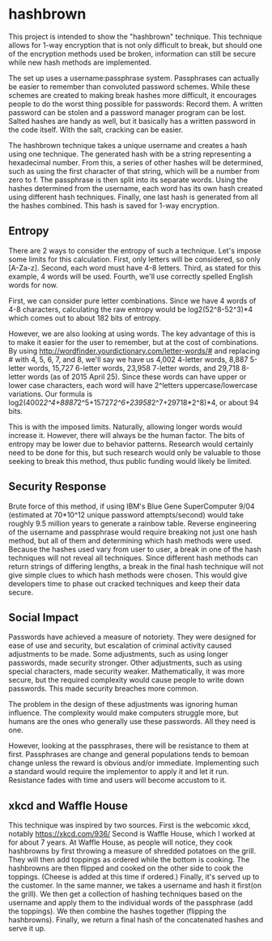 # hashbrown
This project is intended to show the "hashbrown" technique. This technique allows for 1-way encryption that is not only difficult to break, but should one of the encryption methods used be broken, information can still be secure while new hash methods are implemented.

The set up uses a username:passphrase system.
Passphrases can actually be easier to remember than convoluted password schemes. While these schemes are created to making break hashes more difficult, it encourages people to do the worst thing possible for passwords: Record them. A written password can be stolen and a password manager program can be lost.
Salted hashes are handy as well, but it basically has a written password in the code itself. With the salt, cracking can be easier.

The hashbrown technique takes a unique username and creates a hash using one technique. The generated hash with be a string representing a hexadecimal number. From this, a series of other hashes will be determined, such as using the first character of that string, which will be a number from zero to f.
The passphrase is then split into its separate words. Using the hashes determined from the username, each word has its own hash created using different hash techniques.
Finally, one last hash is generated from all the hashes combined. This hash is saved for 1-way encryption.

## Entropy
There are 2 ways to consider the entropy of such a technique. Let's impose some limits for this calculation. First, only letters will be considered, so only [A-Za-z]. Second, each word must have 4-8 letters. Third, as stated for this example, 4 words will be used. Fourth, we'll use correctly spelled English words for now.

First, we can consider pure letter combinations. Since we have 4 words of 4-8 characters, calculating the raw entropy would be log2(52^8-52^3)*4 which comes out to about 182 bits of entropy. 

However, we are also looking at using words. The key advantage of this is to make it easier for the user to remember, but at the cost of combinations. By using http://wordfinder.yourdictionary.com/letter-words/# and replacing # with 4, 5, 6, 7, and 8, we'll say we have us 4,002 4-letter words, 8,887 5-letter words, 15,727 6-letter words, 23,958 7-letter words, and 29,718 8-letter words (as of 2015 April 25). Since these words can have upper or lower case characters, each word will have 2^letters uppercase/lowercase variations. Our formula is log2(4002*2^4+8887*2^5+15727*2^6+23958*2^7+29718*2^8)*4, or about 94 bits.

This is with the imposed limits. Naturally, allowing longer words would increase it. However, there will always be the human factor. The bits of entropy may be lower due to behavior patterns. Research would certainly need to be done for this, but such research would only be valuable to those seeking to break this method, thus public funding would likely be limited.

## Security Response
Brute force of this method, if using IBM's Blue Gene SuperComputer 9/04 (estimated at 70*10^12 unique password attempts/second) would take roughly 9.5 million years to generate a rainbow table. Reverse engineering of the username and passphrase would require breaking not just one hash method, but all of them and determining which hash methods were used. Because the hashes used vary from user to user, a break in one of the hash techniques will not reveal all techniques. Since different hash methods can return strings of differing lengths, a break in the final hash technique will not give simple clues to which hash methods were chosen. This would give developers time to phase out cracked techniques and keep their data secure.

## Social Impact
Passwords have achieved a measure of notoriety. They were designed for ease of use and security, but escalation of criminal activity caused adjustments to be made. Some adjustments, such as using longer passwords, made security stronger. Other adjustments, such as using special characters, made security weaker. Mathematically, it was more secure, but the required complexity would cause people to write down passwords. This made security breaches more common.

The problem in the design of these adjustments was ignoring human influence. The complexity would make computers struggle more, but humans are the ones who generally use these passwords. All they need is one.

However, looking at the passphrases, there will be resistance to them at first. Passphrases are change and general populations tends to bemoan change unless the reward is obvious and/or immediate. Implementing such a standard would require the implementor to apply it and let it run. Resistance fades with time and users will become accustom to it.

## xkcd and Waffle House
This technique was inspired by two sources.
First is the webcomic xkcd, notably https://xkcd.com/936/
Second is Waffle House, which I worked at for about 7 years.
At Waffle House, as people will notice, they cook hashbrowns by first throwing a measure of shredded potatoes on the grill. They will then add toppings as ordered while the bottom is cooking. The hashbrowns are then flipped and cooked on the other side to cook the toppings. (Cheese is added at this time if ordered.) Finally, it's served up to the customer.
In the same manner, we takes a username and hash it first(on the grill). We then get a collection of hashing techniques based on the username and apply them to the individual words of the passphrase (add the toppings). We then combine the hashes together (flipping the hashbrowns). Finally, we return a final hash of the concatenated hashes and serve it up.
